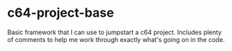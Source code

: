 # c64-project-base
Basic framework that I can use to jumpstart a c64 project. Includes plenty of comments to help me work through exactly what's going on in the code.

